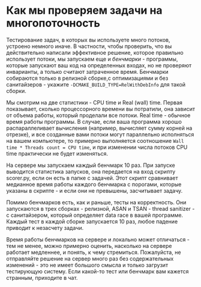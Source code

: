 # Как мы проверяем задачи на многопоточность

Тестирование задач, в которых вы используете много потоков, устроено немного иначе. В частности, чтобы проверить, что вы действительно написали эффективное решение, которое правильно использует потоки, мы запускаем еще и *бенчмарки* - программы, которые запускают ваш код на определенных входах, но не проверяют инварианты, а только считают затраченное время. Бенчмарки собираются только в релизной сборке,с оптимизациями и без санитайзеров - укажите `-DCMAKE_BUILD_TYPE=RelWithDebInfo` для такой сборки.

Мы смотрим на две статистики - CPU time и Real (wall) time. Первая показывает, сколько процессорного времени вы потратили, она зависит от объема работы, который проделали все потоки. Real time - обычное время работы программы. В случае, если ваша программа хорошо распараллеливает вычисления (например, вычисляет сумму корней на отрезке), и все созданные вами потоки могут параллельно исполняться на вашем компьютере, то примерно выполняется соотношение `Wall time * Threads count = CPU time`, и при изменении числа потоков CPU time практически не будет изменяться.

На сервере мы запускаем каждый бенчмарк 10 раз. При запуске выводится статистика запусков, она передается на вход скрипту scorer.py, если он есть в папке с задачей. Этот скрипт сравнивает медианное время работы каждого бенчмарка с порогами, которые указаны в скрипте - и если они не превышены, засчитывает задачу.

Помимо бенчмарков есть, как и раньше, тесты на корректность. Они запускаются в трех сборках - релизной, ASAN и TSAN - thread sanitizer - с санитайзером, который определяет data race в вашей программе. Каждый тест в каждой сборке запускается 10 раз, любое падение приводит к незасчету задачи.

Время работы бенчмарков на сервере и локально может отличаться - тем не менее, можно примерно оценить, насколько на сервере работает медленнее, и понять, к чему стремиться. Пожалуйста, не отправляйте решение на сервер много раз без содержательных изменений - это не имеет большого смысла и только загрузит тестирующую систему. Если какой-то тест или бенчмарк вам кажется странным, приходите в чат.
